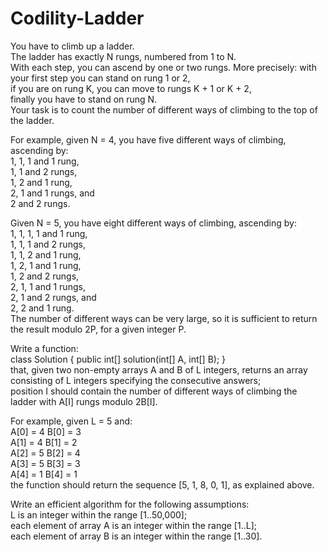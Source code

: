 # Codility-Ladder
You have to climb up a ladder.</br>
The ladder has exactly N rungs, numbered from 1 to N.</br>
With each step, you can ascend by one or two rungs. More precisely:
with your first step you can stand on rung 1 or 2,</br>
if you are on rung K, you can move to rungs K + 1 or K + 2,</br>
finally you have to stand on rung N.</br>
Your task is to count the number of different ways of climbing to the top of the ladder.

For example, given N = 4, you have five different ways of climbing, ascending by:</br>
1, 1, 1 and 1 rung,</br>
1, 1 and 2 rungs,</br>
1, 2 and 1 rung,</br>
2, 1 and 1 rungs, and</br>
2 and 2 rungs.

Given N = 5, you have eight different ways of climbing, ascending by:</br>
1, 1, 1, 1 and 1 rung,</br>
1, 1, 1 and 2 rungs,</br>
1, 1, 2 and 1 rung,</br>
1, 2, 1 and 1 rung,</br>
1, 2 and 2 rungs,</br>
2, 1, 1 and 1 rungs,</br>
2, 1 and 2 rungs, and</br>
2, 2 and 1 rung.</br>
The number of different ways can be very large, so it is sufficient to return the result modulo 2P, for a given integer P.

Write a function:</br>
class Solution { public int[] solution(int[] A, int[] B); }</br>
that, given two non-empty arrays A and B of L integers, returns an array consisting of L integers specifying the consecutive answers;</br>
position I should contain the number of different ways of climbing the ladder with A[I] rungs modulo 2B[I].

For example, given L = 5 and:</br>
A[0] = 4   B[0] = 3</br>
A[1] = 4   B[1] = 2</br>
A[2] = 5   B[2] = 4</br>
A[3] = 5   B[3] = 3</br>
A[4] = 1   B[4] = 1</br>
the function should return the sequence [5, 1, 8, 0, 1], as explained above.

Write an efficient algorithm for the following assumptions:</br>
L is an integer within the range [1..50,000];</br>
each element of array A is an integer within the range [1..L];</br>
each element of array B is an integer within the range [1..30].

